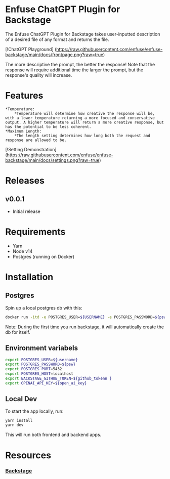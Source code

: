 # Enfuse ChatGPT Plugin for Backstage
The Enfuse ChatGPT Plugin for Backstage takes user-inputted description of a desired file of any format and returns the file.

[!ChatGPT Playground] (https://raw.githubusercontent.com/enfuse/enfuse-backstage/main/docs/frontpage.png?raw=true)

The more descriptive the prompt, the better the response! Note that the response will require additional time the larger the prompt, but the response's quality will increase.

# Features
    *Temperature:
        *Temperature will determine how creative the response will be, with a lower temperature returning a more focused and conservative output. A higher temperature will return a more creative response, but has the potential to be less coherent. 
    *Maximum Length:    
        *The length setting determines how long both the request and response are allowed to be.

[!Setting Demonstration] (https://raw.githubusercontent.com/enfuse/enfuse-backstage/main/docs/settings.png?raw=true)

# Releases
## v0.0.1
- Initial release

# Requirements
- Yarn
- Node v14
- Postgres  (running on Docker)

# Installation
## Postgres
Spin up a local postgres db with this:

```bash
docker run -itd -e POSTGRES_USER=${USERNAME} -e POSTGRES_PASSWORD=${psw} -p 5432:5432 --name postgresql postgres
```

Note: During the first time you run backstage, it will automatically create the db for itself.


## Environment variabels

```bash
export POSTGRES_USER=${username} 
export POSTGRES_PASSWORD=${psw} 
export POSTGRES_PORT=5432
export POSTGRES_HOST=localhost
export BACKSTAGE_GITHUB_TOKEN=${github_tokenn }
export OPENAI_API_KEY=${open_ai_key}
```


## Local Dev

To start the app locally, run:

```sh
yarn install
yarn dev
```
This will run both frontend and backend apps.

# Resources
### [Backstage](https://backstage.io)
